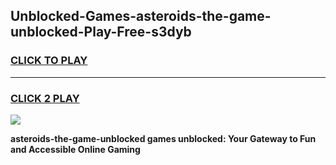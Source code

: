 
## Unblocked-Games-asteroids-the-game-unblocked-Play-Free-s3dyb
<h3>
<a href="https://premium76.site?title=asteroids-the-game-unblocked&ref=18A1">CLICK TO PLAY</a></h3>
<hr>

<h3>
<a href="https://premium76.site?title=asteroids-the-game-unblocked&ref=18A1">CLICK 2 PLAY</a>
  
</h3>

<a href="https://premium76.site?title=asteroids-the-game-unblocked&ref=18A1"><img src="https://clearcache.store/games.png"></a>


**asteroids-the-game-unblocked games unblocked: Your Gateway to Fun and Accessible Online Gaming**

